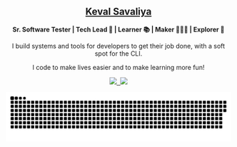 <article class="markdown-body entry-content container-lg f5" itemprop="text"><div align="center" dir="auto">
    <div class="markdown-heading" dir="auto"><h2 class="heading-element" dir="auto"> <a href="" rel="nofollow">Keval Savaliya </a> </h2></div>
    <p dir="auto"> <b>Sr. Software Tester | Tech Lead 💼 | Learner 📚 | Maker 👨🏻‍💻 | Explorer 🔎   </b> </p>
    <p dir="auto"> I build systems and tools for developers to get their job done, with a soft spot for the CLI.</p>
    <p dir="auto"> I code to make lives easier and to make learning more fun! </p>
    <p align="center" dir="auto">
        <kbd>
            <a href="mailto:iamkevalsavaliya446@gmail.com" title="Mail">
                <img src="https://camo.githubusercontent.com/18542460a8d88fe3ba90f0a428c504a9d61e8d54a5a6413def06228766a81955/68747470733a2f2f696d672e736869656c64732e696f2f62616467652f2d4d61696c2d6666343530303f7374796c653d666c6174266c6f676f3d676d61696c266c6f676f436f6c6f723d7768697465" data-canonical-src="https://img.shields.io/badge/-Mail-ff4500?style=flat&amp;logo=gmail&amp;logoColor=white" style="max-width: 100%;">
            </a>
            <!--<a href="https://kevalsavaliya446.github.io/projects" title="Blog" rel="nofollow"><img src="https://camo.githubusercontent.com/d7a0b7329a96eb1aa94fa9bc3e58024d5891e011d1af6bc7c90a27597e5c8a76/68747470733a2f2f696d672e736869656c64732e696f2f62616467652f2d50726f6a656374732d3361336133613f7374796c653d666c6174266c6f676f3d676974687562266c6f676f436f6c6f723d7768697465" data-canonical-src="https://img.shields.io/badge/-Projects-3a3a3a?style=flat&amp;logo=github&amp;logoColor=white" style="max-width: 100%;">
            </a>-->
            <!--<a href="https://kevalsavaliya446.github.io/blog" title="Blog" rel="nofollow"><img src="https://camo.githubusercontent.com/c94cf6f1fffb74a8a49988de2c4e5172abf396551f577682100535638bafc7f7/68747470733a2f2f696d672e736869656c64732e696f2f62616467652f2d426c6f672d6666383830303f7374796c653d666c6174266c6f676f3d626c6f67676572266c6f676f436f6c6f723d7768697465" data-canonical-src="https://img.shields.io/badge/-Blog-ff8800?style=flat&amp;logo=blogger&amp;logoColor=white" style="max-width: 100%;">
            </a>-->
            <!--<a href="https://twitter.com/kevalsavaliya446" title="Twitter - kevalsavaliya446" rel="nofollow">
                <img src="https://camo.githubusercontent.com/9e28b5d56b94880c0d5140d54217c0070c766f0d297a27b78a5980079be3850a/68747470733a2f2f696d672e736869656c64732e696f2f62616467652f2d324b416268697368656b2d3030616365653f7374796c653d666c6174266c6f676f3d54776974746572266c6f676f436f6c6f723d7768697465" data-canonical-src="https://img.shields.io/badge/-kevalsavaliya446-00acee?style=flat&amp;logo=Twitter&amp;logoColor=white" style="max-width: 100%;">
            </a>-->
            <a href="https://www.linkedin.com/in/keval-savaliya9099309402" title="LinkedIn - kevalsavaliya446" rel="nofollow">
                <img src="https://content.linkedin.com/content/dam/me/brand/en-us/brand-home/illustrations/dsk-e6.svg.original.svg" style=height:20px; data-canonical-src="https://img.shields.io/badge/-kevalsavaliya446-0072b1?style=flat&amp;logo=Linkedin&amp;logoColor=white" style="max-width: 100%;">
            </a>
            <!--<a href="https://www.instagram.com/iamkevalsavaliya446" title="Instagram - iamkevalsavaliya446" rel="nofollow">
                <img src="https://camo.githubusercontent.com/b2e4fa04d468159f50862c2d0e769cec4fdcd04ae2c7d75e03653c7023f66cf3/68747470733a2f2f696d672e736869656c64732e696f2f62616467652f2d69616d326b616268697368656b2d6438323236623f7374796c653d666c6174266c6f676f3d696e7374616772616d266c6f676f436f6c6f723d7768697465" data-canonical-src="https://img.shields.io/badge/-iamkevalsavaliya446-d8226b?style=flat&amp;logo=instagram&amp;logoColor=white" style="max-width: 100%;">
            </a>-->
            <!--<a href="https://youtube.com/c/kevalsavaliya446" title="YouTube - kevalsavaliya446" rel="nofollow">
                <img src="https://camo.githubusercontent.com/b893f75f0ebec366c633c524ec2202215d20279a6679517a45fd257f5ce9b483/68747470733a2f2f696d672e736869656c64732e696f2f62616467652f2d324b416268697368656b2d6666303030303f7374796c653d666c6174266c6f676f3d796f7574756265266c6f676f436f6c6f723d7768697465" data-canonical-src="https://img.shields.io/badge/-kevalsavaliya446-ff0000?style=flat&amp;logo=youtube&amp;logoColor=white" style="max-width: 100%;">
            </a>-->
            <!--<a href="https://kevalsavaliya446.github.io/links" title="More Links" rel="nofollow">
                <img src="https://camo.githubusercontent.com/bcb7978dd61391c9780cd31f7d7ed7f6dd440ccedec5a596a22104643cf3a5ea/68747470733a2f2f696d672e736869656c64732e696f2f62616467652f2d4d6f72652d3039623433613f7374796c653d666c6174266c6f676f3d6c696e6b66697265266c6f676f436f6c6f723d7768697465" data-canonical-src="https://img.shields.io/badge/-More-09b43a?style=flat&amp;logo=linkfire&amp;logoColor=white" style="max-width: 100%;">
            </a>-->
        </kbd>
    </p>
    <!--<a href="https://2KAbhishek.github.io/projects" title="Snake eats commits!" rel="nofollow">-->
        <img width="700" src="https://raw.githubusercontent.com/2KAbhishek/2KAbhishek/master/assets/gen/snake.svg" style="max-width: 100%;">
    </a>
    <!--<p dir="auto"> If you like my work, hit <b>✨ Follow ✨</b> for updates </p>-->
</div>
</article>
<!---
kevalsavaliya446/kevalsavaliya446 is a ✨ special ✨ repository because its `README.md` (this file) appears on your GitHub profile.
You can click the Preview link to take a look at your changes.
--->
